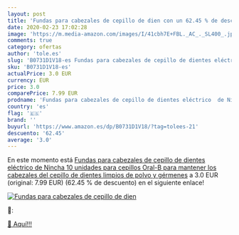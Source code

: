 ```yaml
---
layout: post
title: 'Fundas para cabezales de cepillo de dien con un 62.45 % de descuento'
date: 2020-02-23 17:02:28
image: 'https://m.media-amazon.com/images/I/41cbh7E+FBL._AC_._SL400_.jpg'
comments: true
category: ofertas
author: 'tole.es'
slug: 'B0731D1V18-es Fundas para cabezales de cepillo de dientes eléctrico de...'
sku: 'B0731D1V18-es'
actualPrice: 3.0 EUR
currency: EUR
price: 3.0
comparePrice: 7.99 EUR
prodname: 'Fundas para cabezales de cepillo de dientes eléctrico  de Nincha  10 unidades  para cepillos Oral-B  para mantener los cabezales del cepillo de dientes limpios de polvo y gérmenes'
country: 'es'
flag: '🇪🇸'
brand: ''
buyurl: 'https://www.amazon.es/dp/B0731D1V18/?tag=tolees-21'
descuento: '62.45'
average: '3.0'
---
```


En este momento está [Fundas para cabezales de cepillo de dientes eléctrico  de Nincha  10 unidades  para cepillos Oral-B  para mantener los cabezales del cepillo de dientes limpios de polvo y gérmenes](https://www.amazon.es/dp/B0731D1V18/?tag=tolees-21) a 3.0 EUR (original: 7.99 EUR) (62.45 %  de descuento) en el siguiente enlace!

[![Fundas para cabezales de cepillo de dien](https://m.media-amazon.com/images/I/41cbh7E+FBL._AC_._SL400_.jpg)](https://www.amazon.es/dp/B0731D1V18/?tag=tolees-21)

🔎:


[🛒 Aquí!!!](https://www.amazon.es/dp/B0731D1V18/?tag=tolees-21)
